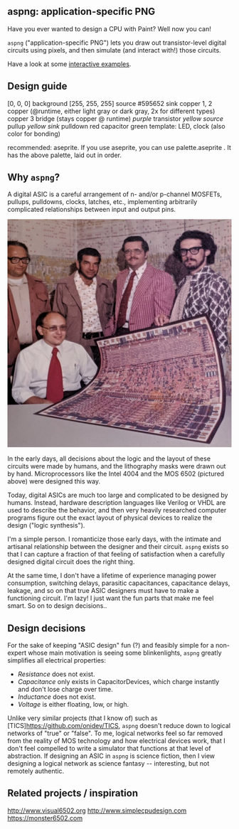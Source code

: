 aspng: application-specific PNG
-------------------------------

Have you ever wanted to design a CPU with Paint? Well now you can!

`aspng` ("application-specific PNG") lets you draw out transistor-level digital
circuits using pixels, and then simulate (and interact with!) those circuits.

Have a look at some <a href="">interactive examples</a>.

Design guide
------------
[0, 0, 0]        background
[255, 255, 255]  source
#595652          sink
copper 1, 2      copper  (@runtime, either light gray or dark gray, 2x for different types)
copper 3         bridge  (stays copper @ runtime)
_purple_         transistor
_yellow_ _source_   pullup
_yellow_ _sink_   pulldown
red               capacitor
green            template: LED, clock (also color for bonding)

recommended: aseprite. If you use aseprite, you can use palette.aseprite . It
has the above palette, laid out in order.

Why `aspng`?
------------

A digital ASIC is a careful arrangement of n- and/or p-channel MOSFETs,
pullups, pulldowns, clocks, latches, etc., implementing arbitrarily complicated
relationships between input and output pins.

![MOS 6502 designers](/readme/mos6502mask.jpg)

In the early days, all decisions about the logic and the layout of these
circuits were made by humans, and the lithography masks were drawn out by hand.
Microprocessors like the Intel 4004 and the MOS 6502 (pictured above) were
designed this way.

Today, digital ASICs are much too large and complicated to be designed by
humans. Instead, hardware description languages like Verilog or VHDL are used
to describe the behavior, and then very heavily researched computer programs
figure out the exact layout of physical devices to realize the design ("logic
synthesis").

I'm a simple person. I romanticize those early days, with the intimate and
artisanal relationship between the designer and their circuit. `aspng` exists
so that I can capture a fraction of that feeling of satisfaction when a
carefully designed digital circuit does the right thing.

At the same time, I don't have a lifetime of experience managing power
consumption, switching delays, parasitic capacitances, capacitance delays,
leakage, and so on that true ASIC designers must have to make a functioning
circuit. I'm lazy! I just want the fun parts that make me feel smart. So on to
design decisions..

Design decisions
----------------

For the sake of keeping "ASIC design" fun (?) and feasibly simple for a
non-expert whose main motivation is seeing some blinkenlights, `aspng` greatly
simplifies all electrical properties:

* *Resistance* does not exist.
* *Capacitance* only exists in CapacitorDevices, which charge instantly and
  don't lose charge over time.
* *Inductance* does not exist.
* *Voltage* is either floating, low, or high.

Unlike very similar projects (that I know of) such as
[TICS]<https://github.com/onidev/TICS>, `aspng` doesn't reduce down to logical
networks of "true" or "false". To me, logical networks feel so far removed from
the reality of MOS technology and how electrical devices work, that I don't
feel compelled to write a simulator that functions at that level of
abstraction. If designing an ASIC in `aspng` is science fiction, then I view
designing a logical network as science fantasy -- interesting, but not remotely
authentic.

Related projects / inspiration
------------------------------

<http://www.visual6502.org>
<http://www.simplecpudesign.com>
<https://monster6502.com>
